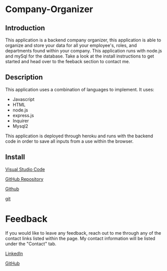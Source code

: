# Company-Organizer

## Introduction

This application is a backend company organizer, this application is able to organize and store your data for all your employee's, roles, and departments found within your company. This application runs with node.js and mySql for the database. Take a look at the install instructions to get started and head over to the feeback section to contact me.

## Description 

This application uses a combination of languages to implement. It uses: 

* Javascript
* HTML
* node.js
* express.js
* Inquirer
* Mysql2


This application is deployed through heroku and runs with the backend code in order to save all inputs from a use within the browser.

## Install 



[Visual Studio Code](https://code.visualstudio.com/)

[GitHub Repository](https://github.com/PN-Barnes/PN-Barnes.github.io)

[Github](https://github.com/)

[git](https://git-scm.com/downloads)

# Feedback

If you would like to leave any feedback, reach out to me through any of the contact links listed within the page. My contact information will be listed under the "Contact" tab. 

[LinkedIn](https://www.linkedin.com/feed/)

[GitHub](https://github.com/PN-Barnes)